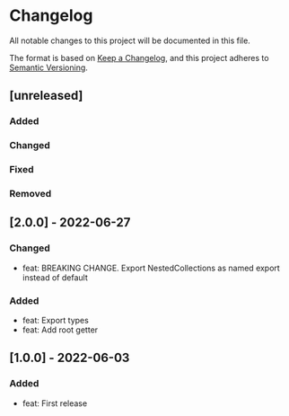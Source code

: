 # Changelog
All notable changes to this project will be documented in this file.

The format is based on [Keep a Changelog](https://keepachangelog.com/en/1.0.0/),
and this project adheres to [Semantic Versioning](https://semver.org/spec/v2.0.0.html).

## [unreleased]
### Added
### Changed
### Fixed
### Removed

## [2.0.0] - 2022-06-27

### Changed
- feat: BREAKING CHANGE. Export NestedCollections as named export instead of default

### Added
- feat: Export types
- feat: Add root getter

## [1.0.0] - 2022-06-03

### Added
- feat: First release
